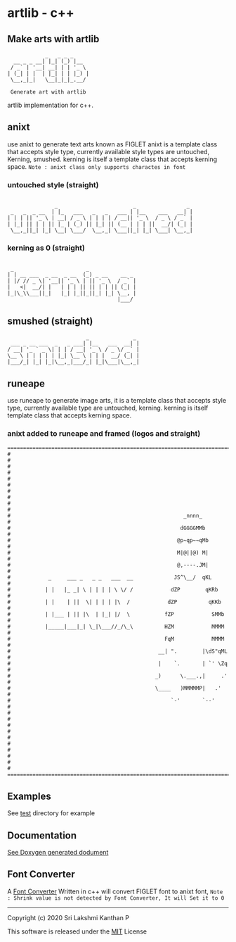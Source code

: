 <!--
 Copyright (c) 2020 Sri Lakshmi Kanthan P
 
 This software is released under the MIT License.
 https://opensource.org/licenses/MIT
-->

# **artlib - c++**

## Make arts with artlib

~~~~~artlib
            _   _ _ _
  __ _ _ __| |_| (_) |__  
 / _` | '__| __| | | '_ \
| (_| | |  | |_| | | |_) |
 \__,_|_|   \__|_|_|_.__/

 Generate art with artlib
~~~~~

artlib implementation for c++.

## anixt

use anixt to generate text arts known as FIGLET anixt is a template class
that accepts style type, currently available style types are untouched,
Kerning, smushed. kerning is itself a template class that accepts kerning
space. `Note : anixt class only supports charactes in font`

### untouched style (straight)

~~~~~artlib

               _                        _                _
 _   _  _ __  | |_   ___   _   _   ___ | |__    ___   __| |
| | | || '_ \ | __| / _ \ | | | | / __|| '_ \  / _ \ / _` |
| |_| || | | || |_ | (_) || |_| || (__ | | | ||  __/| (_| |
 \__,_||_| |_| \__| \___/  \__,_| \___||_| |_| \___| \__,_|

~~~~~

### kerning as 0 (straight)

~~~~~artlib

 _                       _
| | __ ___  _ __  _ __  (_) _ __    __ _
| |/ // _ \| '__|| '_ \ | || '_ \  / _` |
|   <|  __/| |   | | | || || | | || (_| |
|_|\_\\___||_|   |_| |_||_||_| |_| \__, |
                                   |___/

~~~~~

## smushed (straight)

~~~~~artlib
                         _              _
 ___ _ __ ___  _   _ ___| |__   ___  __| |
/ __| '_ ` _ \| | | / __| '_ \ / _ \/ _` |
\__ \ | | | | | |_| \__ \ | | |  __/ (_| |
|___/_| |_| |_|\__,_|___/_| |_|\___|\__,_|

~~~~~

## runeape

use runeape to generate image arts, it is a template class that accepts
style type, currently available type are untouched, kerning. kerning is itself
template class that accepts kerning space.

### anixt added to runeape and framed (logos and straight)

~~~~~artlib
========================================================================
#                                                                      #
#                                                                      #
#                                                                      #
#                                                                      #
#                                                                      #
#                                                       _nnnn_         #
#                                                      dGGGGMMb        #
#                                                     @p~qp~~qMb       #
#                                                     M|@||@) M|       #
#                                                     @,----.JM|       #
#            _     ___ _   _ _   ___  __             JS^\__/  qKL      #
#           | |   |_ _| \ | | | | \ \/ /            dZP        qKRb    #
#           | |    | ||  \| | | | |\  /            dZP          qKKb   #
#           | |___ | || |\  | |_| |/  \           fZP            SMMb  #
#           |_____|___|_| \_|\___//_/\_\          HZM            MMMM  #
#                                                 FqM            MMMM  #
#                                               __| ".        |\dS"qML #
#                                               |    `.       | `' \Zq #
#                                              _)      \.___.,|     .' #
#                                              \____   )MMMMMP|   .'   #
#                                                   `-'       `--'     #
#                                                                      #
#                                                                      #
#                                                                      #
#                                                                      #
#                                                                      #
========================================================================
~~~~~

## Examples

See [test](tests/) directory for example

## Documentation

[See Doxygen generated dodument](https://srilakshmikanthan-p.github.io/artlib/Doxygen/artlib%20-%20c%2B%2B/doc/html/index.html)

## Font Converter

A [Font Converter](fontcvt/fontcvt.cpp) Written in c++ will convert FIGLET font to anixt font,
`Note : Shrink value is not detected by Font Converter, It will Set it to 0`

---
Copyright (c) 2020 Sri Lakshmi Kanthan P

This software is released under the [MIT](https://opensource.org/licenses/MIT) License
